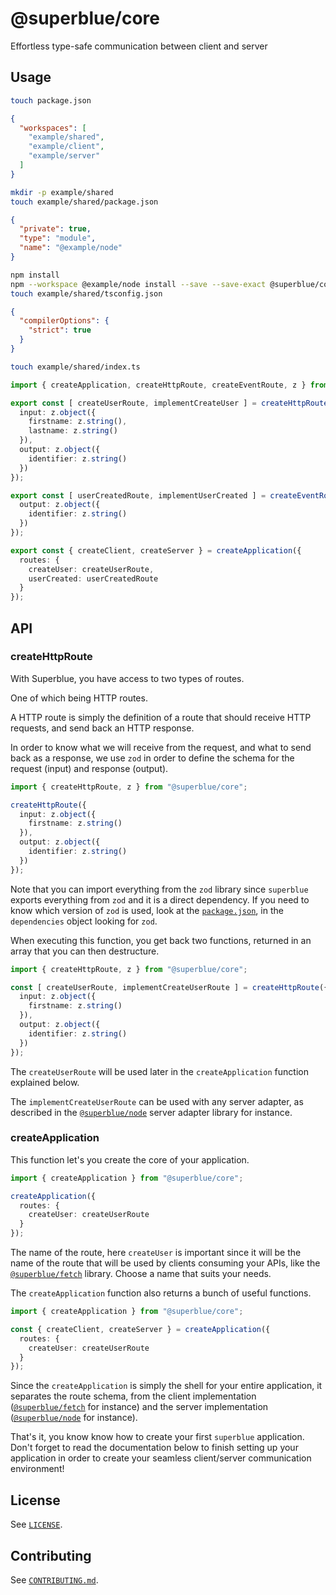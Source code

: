 # @superblue/core

Effortless type-safe communication between client and server

## Usage

```bash
touch package.json
```

```json
{
  "workspaces": [
    "example/shared",
    "example/client",
    "example/server"
  ]
}
```

```bash
mkdir -p example/shared
touch example/shared/package.json
```

```json
{
  "private": true,
  "type": "module",
  "name": "@example/node"
}
```

```bash
npm install
npm --workspace @example/node install --save --save-exact @superblue/core
touch example/shared/tsconfig.json
```

```json
{
  "compilerOptions": {
    "strict": true
  }
}
```

```bash
touch example/shared/index.ts
```

```ts
import { createApplication, createHttpRoute, createEventRoute, z } from "@superblue/core";

export const [ createUserRoute, implementCreateUser ] = createHttpRoute({
  input: z.object({
    firstname: z.string(),
    lastname: z.string()
  }),
  output: z.object({
    identifier: z.string()
  })
});

export const [ userCreatedRoute, implementUserCreated ] = createEventRoute({
  output: z.object({
    identifier: z.string()
  })
});

export const { createClient, createServer } = createApplication({
  routes: {
    createUser: createUserRoute,
    userCreated: userCreatedRoute
  }
});
```

## API

### createHttpRoute

With Superblue, you have access to two types of routes.

One of which being HTTP routes.

A HTTP route is simply the definition of a route that should receive HTTP requests, and send back an HTTP response.

In order to know what we will receive from the request, and what to send back as a response, we use `zod` in order to define the schema for the request (input) and response (output).

```typescript
import { createHttpRoute, z } from "@superblue/core";

createHttpRoute({
  input: z.object({
    firstname: z.string()
  }),
  output: z.object({
    identifier: z.string()
  })
});
```

Note that you can import everything from the `zod` library since `superblue` exports everything from `zod` and it is a direct dependency. If you need to know which version of `zod` is used, look at the [`package.json`](./package.json), in the `dependencies` object looking for `zod`.

When executing this function, you get back two functions, returned in an array that you can then destructure.

```typescript
import { createHttpRoute, z } from "@superblue/core";

const [ createUserRoute, implementCreateUserRoute ] = createHttpRoute({
  input: z.object({
    firstname: z.string()
  }),
  output: z.object({
    identifier: z.string()
  })
});
```

The `createUserRoute` will be used later in the `createApplication` function explained below.

The `implementCreateUserRoute` can be used with any server adapter, as described in the [`@superblue/node`](../node) server adapter library for instance.

### createApplication

This function let's you create the core of your application.

```typescript
import { createApplication } from "@superblue/core";

createApplication({
  routes: {
    createUser: createUserRoute
  }
});
```

The name of the route, here `createUser` is important since it will be the name of the route that will be used by clients consuming your APIs, like the [`@superblue/fetch`](../fetch) library. Choose a name that suits your needs.

The `createApplication` function also returns a bunch of useful functions.

```typescript
import { createApplication } from "@superblue/core";

const { createClient, createServer } = createApplication({
  routes: {
    createUser: createUserRoute
  }
});
```

Since the `createApplication` is simply the shell for your entire application, it separates the route schema, from the client implementation ([`@superblue/fetch`](../fetch) for instance) and the server implementation ([`@superblue/node`](../node) for instance).

That's it, you know know how to create your first `superblue` application. Don't forget to read the documentation below to finish setting up your application in order to create your seamless client/server communication environment!

## License

See [`LICENSE`](./LICENSE).

## Contributing

See [`CONTRIBUTING.md`](./CONTRIBUTING.md).